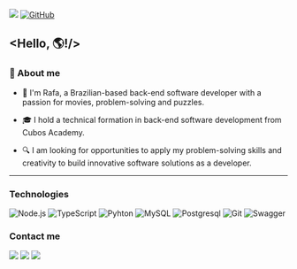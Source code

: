 ![](https://komarev.com/ghpvc/?username=rafasantosbzr&color=006bed)
[![GitHub](https://img.shields.io/github/followers/rafasantosbzr?label=follow&style=social)](https://github.com/rafasantosbzr)

## <Hello, 🌎!/>

<h3>📢 About me</h3>
<p align="left"> 

- 👤 I'm Rafa, a Brazilian-based back-end software developer with a passion for movies, problem-solving and puzzles. 

- 🎓 I hold a technical formation in back-end software development from Cubos Academy.
 
- 🔍 I am looking for opportunities to apply my problem-solving skills and creativity to build innovative software solutions as a developer.

---
</p>

<h3>Technologies</h3>

![Node.js](https://img.shields.io/badge/node.js-339933?style=for-the-badge&logo=node.js&logoColor=white)
![TypeScript](https://img.shields.io/badge/TypeScript-007ACC?style=for-the-badge&logo=typescript&logoColor=white)
![Pyhton](https://img.shields.io/badge/Python-FFD43B?style=for-the-badge&logo=python&logoColor=blue)
![MySQL](https://img.shields.io/badge/MySQL-005C84?style=for-the-badge&logo=mysql&logoColor=white)
![Postgresql](https://img.shields.io/badge/PostgreSQL-316192?style=for-the-badge&logo=postgresql&logoColor=white)
![Git](https://img.shields.io/badge/GIT-E44C30?style=for-the-badge&logo=git&logoColor=white)
![Swagger](https://img.shields.io/badge/Swagger-85EA2D?style=for-the-badge&logo=Swagger&logoColor=white)

<h3>Contact me</h3>

<a href ="mailto:rafasantosbzr@icloud.com" target="_blank"><img src="https://img.shields.io/badge/iCloud-3693F3?style=for-the-badge&logo=iCloud&logoColor=white" target="_blank"></a>
<a href="https://www.linkedin.com/in/rafael-santos-bezerra" target="_blank"><img src="https://img.shields.io/badge/LinkedIn-0077B5?style=for-the-badge&logo=linkedin&logoColor=white" target="_blank"></a>
<a href ="https://wa.me/5583996212798" target="_blank"><img src="https://img.shields.io/badge/WhatsApp-25D366?style=for-the-badge&logo=whatsapp&logoColor=white" target="_blank"></a>

